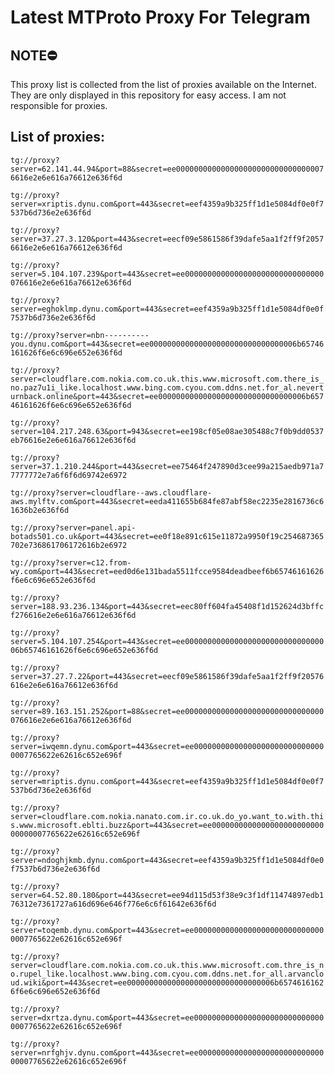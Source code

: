 # Latest MTProto Proxy For Telegram

## NOTE⛔

This proxy list is collected from the list of proxies available on the Internet. They are only displayed in this repository for easy access. I am not responsible for proxies.

## List of proxies:

`tg://proxy?server=62.141.44.94&port=88&secret=ee0000000000000000000000000000000076616e2e6e616a76612e636f6d`

`tg://proxy?server=xriptis.dynu.com&port=443&secret=eef4359a9b325ff1d1e5084df0e0f7537b6d736e2e636f6d`

`tg://proxy?server=37.27.3.120&port=443&secret=eecf09e5861586f39dafe5aa1f2ff9f20576616e2e6e616a76612e636f6d`

`tg://proxy?server=5.104.107.239&port=443&secret=ee0000000000000000000000000000000076616e2e6e616a76612e636f6d`

`tg://proxy?server=eghoklmp.dynu.com&port=443&secret=eef4359a9b325ff1d1e5084df0e0f7537b6d736e2e636f6d`

`tg://proxy?server=nbn----------you.dynu.com&port=443&secret=ee000000000000000000000000000000006b65746161626f6e6c696e652e636f6d`

`tg://proxy?server=cloudflare.com.nokia.com.co.uk.this.www.microsoft.com.there_is_no.paz7u1i_like.localhost.www.bing.com.cyou.com.ddns.net.for_al.neverturnback.online&port=443&secret=ee000000000000000000000000000000006b65746161626f6e6c696e652e636f6d`

`tg://proxy?server=104.217.248.63&port=943&secret=ee198cf05e08ae305488c7f0b9dd0537eb76616e2e6e616a76612e636f6d`

`tg://proxy?server=37.1.210.244&port=443&secret=ee75464f247890d3cee99a215aedb971a77777772e7a6f6f6d69742e6972`

`tg://proxy?server=cloudflare--aws.cloudflare-aws.mylftv.com&port=443&secret=eeda411655b684fe87abf58ec2235e2816736c61636b2e636f6d`

`tg://proxy?server=panel.api-botads501.co.uk&port=443&secret=ee0f18e891c615e11872a9950f19c254687365702e736861706172616b2e6972`

`tg://proxy?server=c12.from-wy.com&port=443&secret=eed0d6e131bada5511fcce9584deadbeef6b65746161626f6e6c696e652e636f6d`

`tg://proxy?server=188.93.236.134&port=443&secret=eec80ff604fa45408f1d152624d3bffcf276616e2e6e616a76612e636f6d`

`tg://proxy?server=5.104.107.254&port=443&secret=ee000000000000000000000000000000006b65746161626f6e6c696e652e636f6d`

`tg://proxy?server=37.27.7.22&port=443&secret=eecf09e5861586f39dafe5aa1f2ff9f20576616e2e6e616a76612e636f6d`

`tg://proxy?server=89.163.151.252&port=88&secret=ee0000000000000000000000000000000076616e2e6e616a76612e636f6d`

`tg://proxy?server=iwqemn.dynu.com&port=443&secret=ee000000000000000000000000000000007765622e62616c652e696f`

`tg://proxy?server=mriptis.dynu.com&port=443&secret=eef4359a9b325ff1d1e5084df0e0f7537b6d736e2e636f6d`

`tg://proxy?server=cloudflare.com.nokia.nanato.com.ir.co.uk.do_yo.want_to.with.this.www.microsoft.eblti.buzz&port=443&secret=ee000000000000000000000000000000007765622e62616c652e696f`

`tg://proxy?server=ndoghjkmb.dynu.com&port=443&secret=eef4359a9b325ff1d1e5084df0e0f7537b6d736e2e636f6d`

`tg://proxy?server=64.52.80.180&port=443&secret=ee94d115d53f38e9c3f1df11474897edb176312e7361727a616d696e646f776e6c6f61642e636f6d`

`tg://proxy?server=toqemb.dynu.com&port=443&secret=ee000000000000000000000000000000007765622e62616c652e696f`

`tg://proxy?server=cloudflare.com.nokia.com.co.uk.this.www.microsoft.com.thre_is_no.rupel_like.localhost.www.bing.com.cyou.com.ddns.net.for_all.arvancloud.wiki&port=443&secret=ee000000000000000000000000000000006b65746161626f6e6c696e652e636f6d`

`tg://proxy?server=dxrtza.dynu.com&port=443&secret=ee000000000000000000000000000000007765622e62616c652e696f`

`tg://proxy?server=nrfghjv.dynu.com&port=443&secret=ee000000000000000000000000000000007765622e62616c652e696f`

